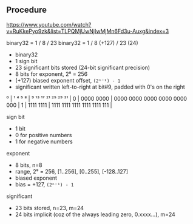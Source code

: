 

## Procedure

https://www.youtube.com/watch?v=RuKkePyo9zk&list=TLPQMjUwNjIwMjMn6Fd3u-Auxg&index=3

binary32 = 1 / 8 / 23
binary32 = 1 / 8 (+127) / 23 (24)

- binary32
- 1 sign bit
- 23 significant bits stored (24-bit significant precision)
- 8 bits for exponent, 2⁸ = 256
- (+127) biased exponent offset, `(2ⁿ⁻¹) - 1`
- significant written left-to-right at bit#9, padded with 0's on the right

⁰ | ¹  ⁴ ⁵  ⁸ | ⁹   ¹³   ¹⁷   ²¹   ²⁵   ²⁹ ³¹ | 
0 | 0000 0000 | 0000 0000 0000 0000 0000 000  | 
1 | 1111 1111 | 1111 1111 1111 1111 1111 111  | 

sign bit
- 1 bit
- 0 for positive numbers
- 1 for negative numbers

exponent
- 8 bits, n=8
- range, 2⁸ = 256, [1..256], [0..255], [-128..127]
- biased exponent
- bias = +127, `(2ⁿ⁻¹) - 1`

significant
- 23 bits stored, n=23, m=24
- 24 bits implicit (coz of the always leading zero, 0.xxxx…), m=24
